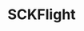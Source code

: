 ---
title: 'SCKFlight'
description: 'A window-based, GUI app that allows users to create and manage airlines reservations. Me and my team used MySQL to define the database and JDBC to connect it to the Java app. This app was my team project for my Database Management Systems class.'
live: ''
github: 'https://github.com/khoavo09/SCKFlight'
technologies:
    - Java
    - MySQL
    - JDBC
mainProject: false
---